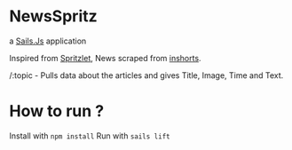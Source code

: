 # NewsSpritz

a [Sails.Js](http://sailsjs.org) application

Inspired from [Spritzlet](http://www.spritzlet.com), News scraped from [inshorts](https://www.inshorts.com/read).

/:topic - Pulls data about the articles and gives Title, Image, Time and Text.

# How to run ?
Install with	`npm install`
Run with	`sails lift`


